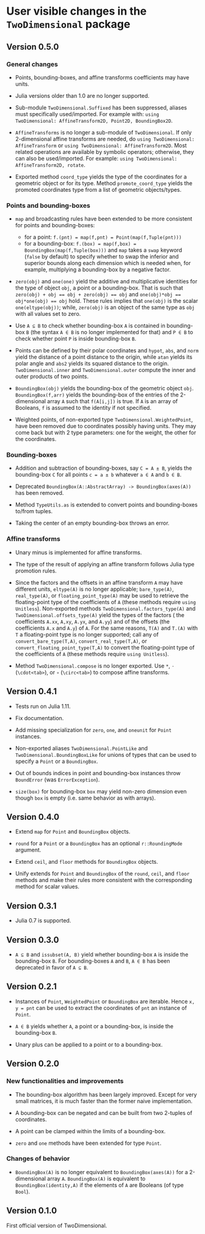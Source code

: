 # User visible changes in the `TwoDimensional` package

## Version 0.5.0

### General changes

- Points, bounding-boxes, and affine transforms coefficients may have units.

- Julia versions older than 1.0 are no longer supported.

- Sub-module `TwoDimensional.Suffixed` has been suppressed, aliases must
  specifically used/imported. For example with: `using TwoDimensional:
  AffineTransform2D, Point2D, BoundingBox2D`.

- `AffineTransforms` is no longer a sub-module of `TwoDimensional`. If only
  2-dimensional affine transforms are needed, do `using TwoDimensional:
  AffineTransform` or `using TwoDimensional: AffineTransform2D`. Most related
  operations are available by symbolic operators; otherwise, they can also be
  used/imported. For example: `using TwoDimensional: AffineTransform2D,
  rotate`.

- Exported method `coord_type` yields the type of the coordinates for a
  geometric object or for its type. Method `promote_coord_type` yields the
  promoted coordinates type from a list of geometric objects/types.

### Points and bounding-boxes

- `map` and broadcasting rules have been extended to be more consistent for
  points and bounding-boxes:
  - for a point: `f.(pnt) = map(f,pnt) = Point(map(f,Tuple(pnt)))`
  - for a bounding-box: `f.(box) = map(f,box) = BoundingBox(map(f,Tuple(box)))`
    and `map` takes a `swap` keyword (`false` by default) to specify whether to
    swap the inferior and superior bounds along each dimension which is needed
    when, for example, multiplying a bounding-box by a negative factor.

- `zero(obj)` and `one(one)` yield the additive and multiplicative identities
  for the type of object `obj`, a point or a bounding-box. That is such that
  `zero(obj) + obj == obj + zero(obj) == obj` and `one(obj)*obj == obj*one(obj)
  == obj` hold. These rules implies that `one(obj)` is the scalar
  `one(eltype(obj))`; while, `zero(obj)` is an object of the same type as `obj`
  with all values set to zero.

- Use `A ⊆ B` to check whether bounding-box `A` is contained in bounding-box
  `B` (the syntax `A ∈ B` is no longer implemented for that) and `P ∈ B` to
  check whether point `P` is inside bounding-box `B`.

- Points can be defined by their polar coordinates and `hypot`, `abs`, and
  `norm` yield the distance of a point distance to the origin, while `atan`
  yields its polar angle and `abs2` yields its squared distance to the origin.
  `TwoDimensional.inner` and `TwoDimensional.outer` compute the inner and outer
  products of two points.

- `BoundingBox(obj)` yields the bounding-box of the geometric object `obj`.
  `BoundingBox(f,arr)` yields the bounding-box of the entries of the
  2-dimensional array `A` such that `f(A[i,j])` is true. If `A` is an array of
  Booleans, `f` is assumed to the identity if not specified.

- Weighted points, of non-exported type `TwoDimensional.WeightedPoint`, have
  been removed due to coordinates possibly having units. They may come back but
  with 2 type parameters: one for the weight, the other for the coordinates.

### Bounding-boxes

- Addition and subtraction of bounding-boxes, say `C = A ± B`, yields the
  bounding-box `C` for all points `c = a ± b` whatever `a ∈ A` and `b ∈ B`.

- Deprecated `BoundingBox(A::AbstractArray) -> BoundingBox(axes(A))` has been
  removed.

- Method `TypeUtils.as` is extended to convert points and bounding-boxes
  to/from tuples.

- Taking the center of an empty bounding-box throws an error.

### Affine transforms

- Unary minus is implemented for affine transforms.

- The type of the result of applying an affine transform follows Julia
  type promotion rules.

- Since the factors and the offsets in an affine transform `A` may have
  different units, `eltype(A)` is no longer applicable; `bare_type(A)`,
  `real_type(A)`, or `floating_point_type(A)` may be used to retrieve the
  floating-point type of the coefficients of `A` (these methods require `using
  Unitless`). Non-exported methods `TwoDimensional.factors_type(A)` and
  `TwoDimensional.offsets_type(A)` yield the types of the factors ( the
  coefficients `A.xx`, `A,xy`, `A.yx`, and `A.yy`) and of the offsets (the
  coefficients `A.x` and `A.y`) of `A`. For the same reasons, `T(A)` and
  `T.(A)` with `T` a floating-point type is no longer supported; call any of
  `convert_bare_type(T,A)`, `convert_real_type(T,A)`, or
  `convert_floating_point_type(T,A)` to convert the floating-point type of the
  coefficients of `A` (these methods require `using Unitless`).

- Method `TwoDimensional.compose` is no longer exported. Use `*`, `⋅`
  (`\cdot<tab>`), or `∘` (`\circ<tab>`) to compose affine transforms.

## Version 0.4.1

- Tests run on Julia 1.11.

- Fix documentation.

- Add missing specialization for `zero`, `one`, and `oneunit` for `Point`
  instances.

- Non-exported aliases `TwoDimensional.PointLike` and
  `TwoDimensional.BoundingBoxLike` for unions of types that can be used to
  specify a `Point` or a `BoundingBox`.

- Out of bounds indices in point and bounding-box instances throw `BoundError`
  (was `ErrorException`).

- `size(box)` for bounding-box `box` may yield non-zero dimension even though
  `box` is empty (i.e. same behavior as with arrays).

## Version 0.4.0

- Extend `map` for `Point` and `BoundingBox` objects.

- `round` for a `Point` or a `BoundingBox` has an optional `r::RoundingMode`
  argument.

- Extend `ceil`, and `floor` methods for `BoundingBox` objects.

- Unify extends for `Point` and `BoundingBox` of the `round`, `ceil`, and
  `floor` methods and make their rules more consistent with the corresponding
  method for scalar values.

## Version 0.3.1

- Julia 0.7 is supported.

## Version 0.3.0

- `A ⊆ B` and `issubset(A, B)` yield whether bounding-box `A` is inside the
  bounding-box `B`. For bounding-boxes `A` and `B`, `A ∈ B` has been deprecated
  in favor of `A ⊆ B`.

## Version 0.2.1

- Instances of `Point`, `WeightedPoint` or `BoundingBox` are iterable. Hence
  `x, y = pnt` can be used to extract the coordinates of `pnt` an instance of
  `Point`.

- `A ∈ B` yields whether `A`, a point or a bounding-box, is inside the
  bounding-box `B`.

- Unary plus can be applied to a point or to a bounding-box.

## Version 0.2.0

### New functionalities and improvements

- The bounding-box algorithm has been largely improved. Except for very small
  matrices, it is much faster than the former naive implementation.

- A bounding-box can be negated and can be built from two 2-tuples of
  coordinates.

- A point can be clamped within the limits of a bounding-box.

- `zero` and `one` methods have been extended for type `Point`.

### Changes of behavior

- `BoundingBox(A)` is no longer equivalent to `BoundingBox(axes(A))` for a
  2-dimensional array `A`. `BoundingBox(A)` is equivalent to
  `BoundingBox(identity,A)` if the elements of `A` are Booleans (of type
  `Bool`).

## Version 0.1.0

First official version of TwoDimensional.
